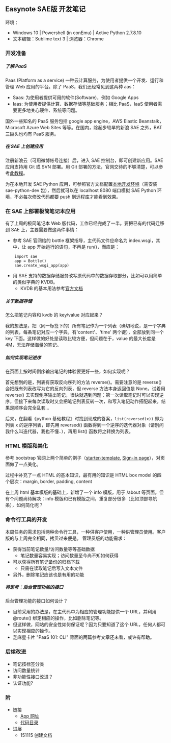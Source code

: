 ## Easynote SAE版 开发笔记
环境：
* Windows 10 | Powershell (in conEmu) | Active Python 2.7.8.10
* 文本编辑：Sublime text 3 | 浏览器：Chrome

### 开发准备
##### 了解 PaaS
Paas (Platform as a service) 一种云计算服务，为使用者提供一个开发、运行和管理 Web 应用的平台。除了 PaaS，我们还经常见到这两种 aas：
* Saas: 为使用者提供可用的软件(Software)，例如 Google Apps
* Iaas: 为使用者提供计算、数据存储等基础服务；相比 PaaS，IaaS 使用者需要更多地关心硬件、系统等问题。

国外一些知名的 PaaS 服务包括 google app engine，AWS Elastic Beanstalk，Microsoft Azure Web Sites 等等。在国内，除起步较早的新浪 SAE 之外，BAT 三巨头也均有 PaaS 服务。

##### 在 SAE 上创建应用

注册新浪云（可用微博帐号连接）后，进入 SAE 控制台，即可创建新应用。SAE 应用支持用 Git 或 SVN 部署。用 Git 部署的方法，官网交待的不够清楚，可以参考[此教程](http://bookshadow.com/weblog/2015/09/10/sae-git-introduction/)。

为在本地开发 SAE Python 应用，可参照官方文档配置[本地开发环境](http://www.sinacloud.com/doc/sae/python/tools.html#id2)（需安装 sae-python-dev 包），然后就可以在 localhost 8080 端口模拟 SAE Python 环境，不必每次修改代码都要 push 到远程库才能看到效果。

### 在 SAE 上部署极简笔记本应用
有了上周的极简笔记本 Web 版代码，工作已经完成了一半。要把已有的代码迁移到 SAE 上，主要需要做这两件事情：
* 参考 SAE 官网给的 bottle 框架指导，主代码文件应命名为 index.wsgi，其中，让 app 开始运行的语句，不再是 run()，而应是：
```
    import sae
    app = Bottle()
    sae.create_wsgi_app(app)
```
* 用 SAE 支持的数据存储服务改写原代码中的数据存取部分，比如可以用简单的类似字典的 KVDB。
    - KVDB 的基本用法参考[官方文档](http://www.sinacloud.com/doc/sae/python/kvdb.html#kvdb)

##### 关于数据存储
怎么把笔记内容和 kvdb 的 key/value 对应起来？

我的想法是，把（同一标签下的）所有笔记作为一个列表（确切地说，是一个字典的列表，每条笔记对应一个字典，有'content'、'time' 两个键），全部放到同一个 key 下面。这样做的好处是读取比较方便，但问题在于，value 的最大长度是 4M，无法存储海量的笔记。

##### 如何实现笔记逆序
在页面上按时间倒序输出笔记的体验要更好一些，如何实现呢？

首先想到的是，列表有获取反向序列的方法 reverse()。需要注意的是 reverse() 会把既有列表改写为它的反向列表，但 reverse 方法本身返回值是 None。试着用 reverse() 去实现倒序输出笔记，很快就遇到问题：第一次读取笔记时可以实现逆序，但接下来每次读取时又会把笔记列表反转一次，和写入笔记动作搭配起来，结果是顺序会完全乱套...

后来，在翻看《python 基础教程》时找到现成的答案，`list(reversed(x))` 即为列表 x 的逆序列表，即先用 reversed() 函数得到一个逆序的迭代器对象（请别问我什么叫迭代器，我也不懂..），再用 list() 函数将之转换为列表。

### HTML 模版和美化
参考 bootstrap 官网上两个简单的例子（[starter-template](http://getbootstrap.com/examples/starter-template/), [Sign-in page](http://getbootstrap.com/examples/signin/)），对页面做了一点美化。

过程中补充了一点 HTML 的基本知识，最有用的知识是 HTML box model 的四个层次：margin, border, padding, content

在上周 html 基本模版的基础上，新增了一个 info 模版，用于 /about 等页面。但有个问题尚待解决：info 模版和已有模版之间，重复部分很多（比如顶部导航条），如何简化呢？

### 命令行工具的开发
本周任务的需求包括两种命令行工具，一种供客户使用，一种供管理员使用。客户版的与上周完全相同，拷贝过来便是。
管理员版的功能需求：
* 获得当前笔记数量/访问数量等等基础数据
    - 笔记数量容易实现；访问数量至今尚不知如何获得
* 可以获得所有笔记备份的归档下载
    - 只需在读取笔记后写入文本文件
* 另外，删除笔记应该也是有用的功能

##### 待思考：后台管理功能的接口 
后台管理功能的接口如何设计？
* 目前采用的办法是，在主代码中为相应的管理功能提供一个 URL，并利用 @route() 绑定相应的操作，比如删除笔记等。
* 但这样做，网站的安全性如何保证呢？因为只要知道了这个 URL，任何人都可以实现相应的操作。
* 芝麻星卡片 "PaaS 101: CLI" 背面的两篇参考文章还未看，或许有帮助。

### 后续改进
* 笔记按标签分类
* 访问数量统计
* 非功能性接口改进？
* 认证功能?

### 附
* 链接
    - [App 网址](http://sunote.sinaapp.com/)
    - [代码目录](https://github.com/sunoonlee/OMOOC2py/tree/master/_src/om2py5w/5wex0)
* 进展
    * 151115 创建文档